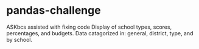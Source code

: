 # pandas-challenge
ASKbcs assisted with fixing code
Display of school types, scores, percentages, and budgets.
Data catagorized in: general, district, type, and by school.

